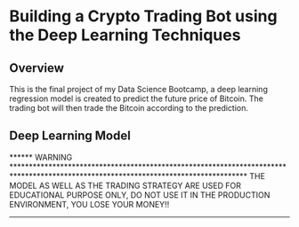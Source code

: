 # Building a Crypto Trading Bot using the Deep Learning Techniques

## Overview
This is the final project of my Data Science Bootcamp, a deep learning regression model is created to predict the future price of Bitcoin. The trading bot will then trade the Bitcoin according to the prediction.

## Deep Learning Model




****** WARNING ************************************************************************************************************************************
THE MODEL AS WELL AS THE TRADING STRATEGY ARE USED FOR EDUCATIONAL PURPOSE ONLY, DO NOT USE IT IN THE PRODUCTION ENVIRONMENT, YOU LOSE YOUR MONEY!!
***************************************************************************************************************************************************
